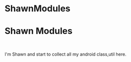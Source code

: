 ShawnModules
============
<h1>Shawn Modules</h1>
<br/>
<p>I'm Shawn and start to collect all my android class,util here.</p>
